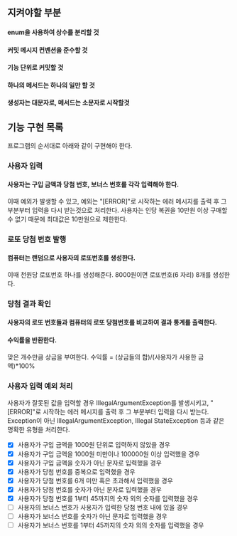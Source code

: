 ## 지켜야할 부분
#### enum을 사용하여 상수를 분리할 것
#### 커밋 메시지 컨벤션을 준수할 것
#### 기능 단위로 커밋할 것
#### 하나의 메서드는 하나의 일만 할 것
#### 생성자는 대문자로, 메서드는 소문자로 시작할것
## 기능 구현 목록
프로그램의 순서대로 아래와 같이 구현해야 한다.

### 사용자 입력
#### 사용자는 구입 금액과 당첨 번호, 보너스 번호를 각각 입력해야 한다.
이때 예외가 발생할 수 있고, 예외는 "[ERROR]"로 시작하는 에러 메시지를 출력 후 그 부분부터 입력을 다시 받는것으로 처리한다.
사용자는 인당 복권을 10만원 이상 구매할 수 없기 때문에 최대값은 10만원으로 제한한다.
### 로또 당첨 번호 발행
#### 컴퓨터는 랜덤으로 사용자의 로또번호를 생성한다.
이때 천원당 로또번호 하나를 생성해준다. 8000원이면 로또번호(6 자리) 8개를 생성한다.
### 당첨 결과 확인
#### 사용자의 로또 번호들과 컴퓨터의 로또 당첨번호를 비교하여 결과 통계를 출력한다.

#### 수익률을 반환한다.
맞은 개수만큼 상금을 부여한다. 수익률 = (상금들의 합)/(사용자가 사용한 금액)*100%
### 사용자 입력 예외 처리
사용자가 잘못된 값을 입력할 경우 IllegalArgumentException를 발생시키고, "[ERROR]"로 시작하는 에러 메시지를 출력 후 그 부분부터 입력을 다시 받는다.
Exception이 아닌 IllegalArgumentException, Illegal StateException 등과 같은 명확한 유형을 처리한다.

-[x] 사용자가 구입 금액을 1000원 단위로 입력하지 않았을 경우
- [x] 사용자가 구입 금액을 1000원 미만이나 100000원 이상 입력했을 경우
- [x] 사용자가 구입 금액을 숫자가 아닌 문자로 입력했을 경우
- [x] 사용자가 당첨 번호를 중복으로 입력했을 경우
- [x] 사용자가 당첨 번호를 6개 미만 혹은 초과해서 입력했을 경우
- [x] 사용자가 당첨 번호를 숫자가 아닌 문자로 입력했을 경우
- [x] 사용자가 당첨 번호를 1부터 45까지의 숫자 외의 숫자를 입력했을 경우
- [ ] 사용자의 보너스 번호가 사용자가 입력한 당첨 번호 내에 있을 경우
- [ ] 사용자가 보너스 번호를 숫자가 아닌 문자로 입력했을 경우
- [ ] 사용자가 보너스 번호를 1부터 45까지의 숫자 외의 숫자를 입력했을 경우
